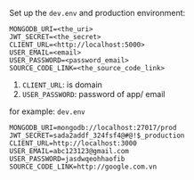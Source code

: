 Set up the ```dev.env``` and production environment:
```
MONGODB_URI=<the_uri>
JWT_SECRET=<the_secret>
CLIENT_URL=<http://localhost:5000>
USER_EMAIL=<email>
USER_PASSWORD=<password_email>
SOURCE_CODE_LINK=<the_source_code_link>
```
1. ```CLIENT_URL```: is domain
1. ```USER_PASSWORD```: password of app/ email

for example: ```dev.env```
```
MONGODB_URI=mongodb://localhost:27017/prod
JWT_SECRET=sada2addf_324fsf4@#@!$_production
CLIENT_URL=http://localhost:3000
USER_EMAIL=abc123123@gmail.com
USER_PASSWORD=jasdwqeohhaofib
SOURCE_CODE_LINK=http://google.com.vn
```